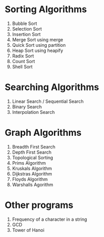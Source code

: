 # Sorting Algorithms

1. Bubble Sort
2. Selection Sort
3. Insertion Sort
4. Merge Sort using merge
5. Quick Sort using partition
6. Heap Sort using heapify
7. Radix Sort
8. Count Sort
9. Shell Sort

# Searching Algorithms 
 
1. Linear Search / Sequential Search
2. Binary Search 
3. Interpolation Search


# Graph Algorithms 

1. Breadth First Search
2. Depth First Search
3. Topological Sorting
4. Prims Algorithm
5. Kruskals Algorithm
6. Dijkstras Algorithm
7. Floyds Algorithm
8. Warshalls Agorithm


# Other programs

1. Frequency of a character in a string 
2. GCD
3. Tower of Hanoi
